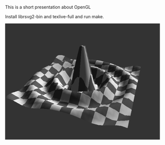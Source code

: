 This is a short presentation about OpenGL

Install librsvg2-bin and texlive-full and run make.

![Final render](final5.png)
